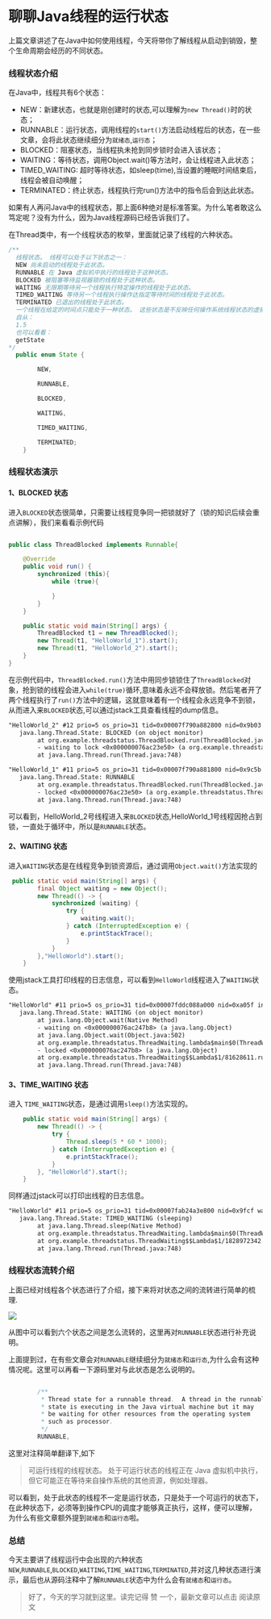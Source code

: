 # 聊聊Java线程的运行状态
上篇文章讲述了在Java中如何使用线程，今天将带你了解线程从启动到销毁，整个生命周期会经历的不同状态。

### 线程状态介绍

在Java中，线程共有6个状态：

* NEW：新建状态，也就是刚创建时的状态,可以理解为`new Thread()`时的状态；
* RUNNABLE：运行状态，调用线程的`start()`方法启动线程后的状态，在一些文章，会将此状态继续细分为`就绪态`,`运行态`；
* BLOCKED：阻塞状态，当线程执未抢到同步锁时会进入该状态；
* WAITING：等待状态，调用Object.wait()等方法时，会让线程进入此状态；
* TIMED_WAITING: 超时等待状态，如sleep(time),当设置的睡眠时间结束后，线程会被自动唤醒；
* TERMINATED：终止状态，线程执行完run()方法中的指令后会到达此状态。

如果有人再问Java中的线程状态，那上面6种绝对是标准答案。为什么笔者敢这么笃定呢？没有为什么，因为Java线程源码已经告诉我们了。

在Thread类中，有一个线程状态的枚举，里面就记录了线程的六种状态。

```java
/**
  线程状态。 线程可以处于以下状态之一：
  NEW 尚未启动的线程处于此状态。
  RUNNABLE 在 Java 虚拟机中执行的线程处于这种状态。
  BLOCKED 被阻塞等待监视器锁的线程处于这种状态。
  WAITING 无限期等待另一个线程执行特定操作的线程处于此状态。
  TIMED_WAITING 等待另一个线程执行操作达指定等待时间的线程处于此状态。
  TERMINATED 已退出的线程处于此状态。
  一个线程在给定的时间点只能处于一种状态。 这些状态是不反映任何操作系统线程状态的虚拟机状态。
  自从：
  1.5
  也可以看看：
  getState
*/
  public enum State {

        NEW,

        RUNNABLE,

        BLOCKED,

        WAITING,

        TIMED_WAITING,

        TERMINATED;
    }
```

### 线程状态演示

#### 1、BLOCKED 状态
进入`BLOCKED`状态很简单，只需要让线程竞争同一把锁就好了（锁的知识后续会重点讲解），我们来看看示例代码
```java

public class ThreadBlocked implements Runnable{

    @Override
    public void run() {
        synchronized (this){
            while (true){

            }
        }
    }

    public static void main(String[] args) {
        ThreadBlocked t1 = new ThreadBlocked();
        new Thread(t1, "HelloWorld_1").start();
        new Thread(t1, "HelloWorld_2").start();
    }
}
```
在示例代码中，`ThreadBlocked.run()`方法中用同步锁锁住了`ThreadBlocked`对象，抢到锁的线程会进入`while(true)`循环,意味着永远不会释放锁。然后笔者开了两个线程执行了`run()`方法中的逻辑，这就意味着有一个线程会永远竞争不到锁，从而进入来`BLOCKED`状态,可以通过jstack工具查看线程的dump信息。

```txt
"HelloWorld_2" #12 prio=5 os_prio=31 tid=0x00007f790a882800 nid=0x9b03 waiting for monitor entry [0x000000030f6a5000]
   java.lang.Thread.State: BLOCKED (on object monitor)
        at org.example.threadstatus.ThreadBlocked.run(ThreadBlocked.java:12)
        - waiting to lock <0x000000076ac23e50> (a org.example.threadstatus.ThreadBlocked)
        at java.lang.Thread.run(Thread.java:748)

"HelloWorld_1" #11 prio=5 os_prio=31 tid=0x00007f790a881800 nid=0x9c5b runnable [0x000000030f5a2000]
   java.lang.Thread.State: RUNNABLE
        at org.example.threadstatus.ThreadBlocked.run(ThreadBlocked.java:12)
        - locked <0x000000076ac23e50> (a org.example.threadstatus.ThreadBlocked)
        at java.lang.Thread.run(Thread.java:748)

```
可以看到，HelloWorld_2号线程进入来`BLOCKED`状态,HelloWorld_1号线程因抢占到锁，一直处于循环中，所以是`RUNNABLE`状态。

#### 2、WAITING 状态
进入`WAITING`状态是在线程竞争到锁资源后，通过调用`Object.wait()`方法实现的
```java
 public static void main(String[] args) {
        final Object waiting = new Object();
        new Thread(() -> {
            synchronized (waiting) {
                try {
                    waiting.wait();
                } catch (InterruptedException e) {
                    e.printStackTrace();
                }
            }
        },"HelloWorld").start();
    }
```
使用jstack工具打印线程的日志信息，可以看到`HelloWorld`线程进入了`WAITING`状态。


```txt
"HelloWorld" #11 prio=5 os_prio=31 tid=0x00007fddc088a000 nid=0xa05f in Object.wait() [0x000000030e5b6000]
   java.lang.Thread.State: WAITING (on object monitor)
        at java.lang.Object.wait(Native Method)
        - waiting on <0x000000076ac247b8> (a java.lang.Object)
        at java.lang.Object.wait(Object.java:502)
        at org.example.threadstatus.ThreadWaiting.lambda$main$0(ThreadWaiting.java:14)
        - locked <0x000000076ac247b8> (a java.lang.Object)
        at org.example.threadstatus.ThreadWaiting$$Lambda$1/81628611.run(Unknown Source)
        at java.lang.Thread.run(Thread.java:748)

```

#### 3、TIME_WAITING 状态

进入 `TIME_WAITING`状态，是通过调用`sleep()`方法实现的。
```java
    public static void main(String[] args) {
        new Thread(() -> {
            try {
                Thread.sleep(5 * 60 * 1000);
            } catch (InterruptedException e) {
                e.printStackTrace();
            }
        }, "HelloWorld").start();
    }
```
同样通过jstack可以打印出线程的日志信息。

```txt
"HelloWorld" #11 prio=5 os_prio=31 tid=0x00007fab24a3e800 nid=0x9fcf waiting on condition [0x0000000309b96000]
   java.lang.Thread.State: TIMED_WAITING (sleeping)
        at java.lang.Thread.sleep(Native Method)
        at org.example.threadstatus.ThreadWaiting.lambda$main$0(ThreadWaiting.java:17)
        at org.example.threadstatus.ThreadWaiting$$Lambda$1/1828972342.run(Unknown Source)
        at java.lang.Thread.run(Thread.java:748)

```
### 线程状态流转介绍
上面已经对线程各个状态进行了介绍，接下来将对状态之间的流转进行简单的梳理.

![](https://files.mdnice.com/user/21786/f3d99dba-5221-406f-9636-a71a7e788e3f.png)


从图中可以看到六个状态之间是怎么流转的，这里再对`RUNNABLE`状态进行补充说明。

上面提到过，在有些文章会对`RUNNABLE`继续细分为`就绪态`和`运行态`,为什么会有这种情况呢。这里可以再看一下源码里对与此状态是怎么说明的。

```java

        /**
         * Thread state for a runnable thread.  A thread in the runnable
         * state is executing in the Java virtual machine but it may
         * be waiting for other resources from the operating system
         * such as processor.
         */
        RUNNABLE,
```
这里对注释简单翻译下,如下

> 可运行线程的线程状态。 处于可运行状态的线程正在 Java 虚拟机中执行，但它可能正在等待来自操作系统的其他资源，例如处理器。

可以看到，处于此状态的线程不一定是运行状态，只是处于一个可运行的状态下，在此种状态下，必须等到操作CPU的调度才能够真正执行，这样，便可以理解，为什么有些文章额外提到`就绪态`和`运行态`啦。

### 总结
今天主要讲了线程运行中会出现的六种状态`NEW`,`RUNNABLE`,`BLOCKED`,`WAITING`,`TIME_WAITING`,`TERMINATED`,并对这几种状态进行演示，最后也从源码注释中了解`RUNNABLE`状态中为什么会有`就绪态`和`运行态`。

> 好了，今天的学习就到这里。读完记得 赞 一个，最新文章可以点击 阅读原文











